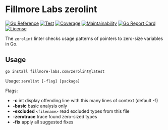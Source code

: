 # Fillmore Labs zerolint

[![Go Reference](https://pkg.go.dev/badge/fillmore-labs.com/zerolint.svg)](https://pkg.go.dev/fillmore-labs.com/zerolint)
[![Test](https://github.com/fillmore-labs/zerolint/actions/workflows/test.yml/badge.svg?branch=main)](https://github.com/fillmore-labs/zerolint/actions/workflows/test.yml)
[![Coverage](https://codecov.io/gh/fillmore-labs/zerolint/branch/main/graph/badge.svg?token=TUE1BL1QZV)](https://codecov.io/gh/fillmore-labs/zerolint)
[![Maintainability](https://api.codeclimate.com/v1/badges/baf50ad423cc30ff7790/maintainability)](https://codeclimate.com/github/fillmore-labs/zerolint/maintainability)
[![Go Report Card](https://goreportcard.com/badge/fillmore-labs.com/zerolint)](https://goreportcard.com/report/fillmore-labs.com/zerolint)
[![License](https://img.shields.io/github/license/fillmore-labs/zerolint)](https://www.apache.org/licenses/LICENSE-2.0)

The `zerolint` linter checks usage patterns of pointers to zero-size variables in Go.

## Usage

```console
go install fillmore-labs.com/zerolint@latest
```

Usage: `zerolint [-flag] [package]`

Flags:

- **-c** int display offending line with this many lines of context (default -1)
- **-basic** basic analysis only
- **-excluded** `<filename>` read excluded types from this file
- **-zerotrace** trace found zero-sized types
- **-fix** apply all suggested fixes

